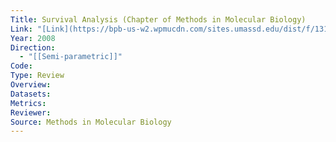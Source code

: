 ```yaml
---
Title: Survival Analysis (Chapter of Methods in Molecular Biology)
Link: "[Link](https://bpb-us-w2.wpmucdn.com/sites.umassd.edu/dist/f/1316/files/2023/01/Topics-in-Biostatistics.pdf#page=307)"
Year: 2008
Direction:
  - "[[Semi-parametric]]"
Code: 
Type: Review
Overview: 
Datasets: 
Metrics: 
Reviewer: 
Source: Methods in Molecular Biology
---
```

